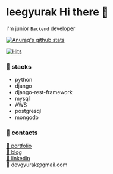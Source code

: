 <h1>leegyurak Hi there 👋</h1>
<p>I'm junior <code>Backend</code> developer</p>

[![Anurag's github stats](https://github-readme-stats.vercel.app/api?username=leegyurak)](https://github.com/anuraghazra/github-readme-stats)

[![Hits](https://hits.seeyoufarm.com/api/count/incr/badge.svg?url=https%3A%2F%2Fgithub.com%2Fleegyurak&count_bg=%2379C83D&title_bg=%23555555&icon=&icon_color=%23E7E7E7&title=hits&edge_flat=false)](https://hits.seeyoufarm.com)

<h3>🔭 stacks</h3>
<ul>
  <li>python</li>
  <li>django</li>
  <li>django-rest-framework</li>
  <li>mysql</li>
  <li>AWS</li>
  <li>postgresql</li>
  <li>mongodb</li>
</ul>


<h3>🌱 contacts</h3>
<a href="https://devgyurak.notion.site/devgyurak/17d3629ecdb341f1bef6477ca0e6499b">🏢 portfolio</a></br>
<a href="https://velog.io/@devgyurak">🏦 blog</a></br>
<a href="https://www.linkedin.com/in/devgyurak">🌃 linkedin</a></br>
🚉 devgyurak@gmail.com

